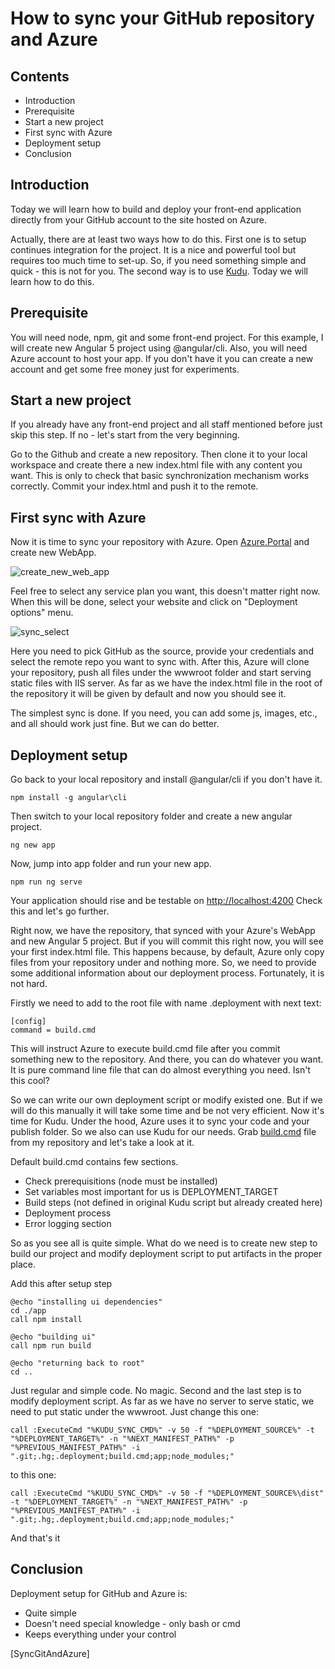 # How to sync your GitHub repository and Azure

## Contents

* Introduction
* Prerequisite
* Start a new project
* First sync with Azure
* Deployment setup
* Conclusion

## Introduction

Today we will learn how to build and deploy your front-end application directly from your GitHub account to the site hosted on Azure.

Actually, there are at least two ways how to do this. First one is to setup continues integration for the project. It is a nice and powerful tool but requires too much time to set-up. So, if you need something simple and quick - this is not for you. The second way is to use [Kudu](https://github.com/projectkudu/kudu). Today we will learn how to do this.

## Prerequisite

You will need node, npm, git and some front-end project. For this example, I will create new Angular 5 project using @angular/cli. Also, you will need Azure account to host your app. If you don't have it you can create a new account and get some free money just for experiments.

## Start a new project

If you already have any front-end project and all staff mentioned before just skip this step. If no - let's start from the very beginning.

Go to the Github and create a new repository. Then clone it to your local workspace and create there a new index.html file with any content you want. This is only to check that basic synchronization mechanism works correctly. Commit your index.html and push it to the remote.

## First sync with Azure

Now it is time to sync your repository with Azure. Open [Azure.Portal](portal.azure.com) and create new WebApp.

![create_new_web_app](https://raw.githubusercontent.com/Drag13/articles/master/SyncGitAndAzure/img/NewApp.PNG)

Feel free to select any service plan you want, this doesn't matter right now. When this will be done, select your website and click on "Deployment options" menu.

![sync_select](https://raw.githubusercontent.com/Drag13/articles/master/SyncGitAndAzure/img/DeploymentOptions.PNG)

Here you need to pick GitHub as the source, provide your credentials and select the remote repo you want to sync with. After this, Azure will clone your repository, push all files under the wwwroot folder and start serving static files with IIS server. As far as we have the index.html file in the root of the repository it will be given by default and now you should see it.

The simplest sync is done. If you need, you can add some js, images, etc., and all should work just fine. But we can do better.

## Deployment setup

Go back to your local repository and install @angular/cli if you don't have it.

``` language = cmd
npm install -g angular\cli
```

Then switch to your local repository folder and create a new angular project.

``` language = cmd
ng new app
```

Now, jump into app folder and run your new app.

``` language = cmd
npm run ng serve
```

Your application should rise and be testable on [http://localhost:4200](http://localhost:4200) Check this and let's go further.

Right now, we have the repository, that synced with your Azure's WebApp and new Angular 5 project. But if you will commit this right now, you will see your first index.html file. This happens because, by default, Azure only copy files from your repository under and nothing more. So, we need to provide some additional information about our deployment process. Fortunately, it is not hard.

Firstly we need to add to the root file with name .deployment with next text:

``` lang = cmd
[config]
command = build.cmd
```

This will instruct Azure to execute build.cmd file after you commit something new to the repository. And there, you can do whatever you want. It is pure command line file that can do almost everything you need. Isn't this cool?

So we can write our own deployment script or modify existed one. But if we will do this manually it will take some time and be not very efficient. Now it's time for Kudu. Under the hood, Azure uses it to sync your code and your publish folder. So we also can use Kudu for our needs. Grab [build.cmd](https://raw.githubusercontent.com/Drag13/articles/master/SyncGitAndAzure/example/build.cmd) file from my repository and let's take a look at it.

Default build.cmd contains few sections.

* Check prerequisitions (node must be installed)
* Set variables most important for us is DEPLOYMENT_TARGET
* Build steps (not defined in original Kudu script but already created here)
* Deployment process
* Error logging section

So as you see all is quite simple. What do we need is to create new step to build our project and modify deployment script to put artifacts in the proper place.

Add this after setup step

```lang = cmd
@echo "installing ui dependencies"
cd ./app
call npm install

@echo "building ui"
call npm run build

@echo "returning back to root"
cd ..
```

Just regular and simple code. No magic.
Second and the last step is to modify deployment script. As far as we have no server to serve static, we need to put static under the wwwroot. Just change this one:

``` language = cmd
call :ExecuteCmd "%KUDU_SYNC_CMD%" -v 50 -f "%DEPLOYMENT_SOURCE%" -t "%DEPLOYMENT_TARGET%" -n "%NEXT_MANIFEST_PATH%" -p "%PREVIOUS_MANIFEST_PATH%" -i ".git;.hg;.deployment;build.cmd;app;node_modules;"
```

to this one:

``` language = cmd
call :ExecuteCmd "%KUDU_SYNC_CMD%" -v 50 -f "%DEPLOYMENT_SOURCE%\dist" -t "%DEPLOYMENT_TARGET%" -n "%NEXT_MANIFEST_PATH%" -p "%PREVIOUS_MANIFEST_PATH%" -i ".git;.hg;.deployment;build.cmd;app;node_modules;"
```

And that's it

## Conclusion

Deployment setup for GitHub and Azure is:

* Quite simple
* Doesn't need special knowledge - only bash or cmd
* Keeps everything under your control

[SyncGitAndAzure]